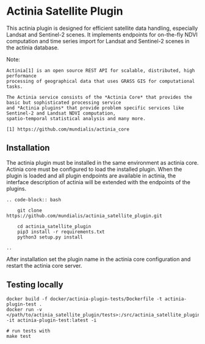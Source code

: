 # Actinia Satellite Plugin

This actinia plugin is designed for efficient satellite data handling, especially Landsat and Sentinel-2 scenes.
It implements endpoints for on-the-fly NDVI computation and time series import for Landsat and Sentinel-2
scenes in the actinia database.

Note:

    Actinia[1] is an open source REST API for scalable, distributed, high performance
    processing of geographical data that uses GRASS GIS for computational tasks.

    The Actinia service consists of the *Actinia Core* that provides the basic but sophisticated processing service
    and *Actinia plugins* that provide problem specific services like Sentinel-2 and Landsat NDVI computation,
    spatio-temporal statistical analysis and many more.

    [1] https://github.com/mundialis/actinia_core


## Installation

The actinia plugin must be installed in the same environment as actinia core.
Actinia core must be configured to load the installed plugin. When the plugin is
loaded and all plugin endpoints are available in actinia, the interface description
of actinia will be extended with the endpoints of the plugins.

    .. code-block:: bash

        git clone https://github.com/mundialis/actinia_satellite_plugin.git

        cd actinia_satellite_plugin
        pip3 install -r requirements.txt
        python3 setup.py install

    ..

After installation set the plugin name in the actinia core configuration
and restart the actinia core server.


## Testing locally

```
docker build -f docker/actinia-plugin-tests/Dockerfile -t actinia-plugin-test .
docker run -v </path/to/actinia_satellite_plugin/tests>:/src/actinia_satellite_plugin/tests -it actinia-plugin-test:latest -i

# run tests with
make test
```
